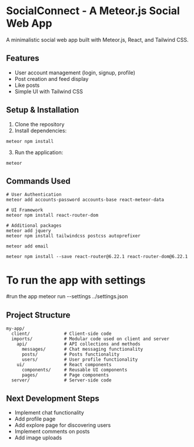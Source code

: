 # SocialConnect - A Meteor.js Social Web App

A minimalistic social web app built with Meteor.js, React, and Tailwind CSS.

## Features

- User account management (login, signup, profile)
- Post creation and feed display
- Like posts
- Simple UI with Tailwind CSS


## Setup & Installation

1. Clone the repository
2. Install dependencies:

```
meteor npm install
```

3. Run the application:

```
meteor
```

## Commands Used

```
# User Authentication
meteor add accounts-password accounts-base react-meteor-data

# UI Framework
meteor npm install react-router-dom

# Additional packages
meteor add jquery
meteor npm install tailwindcss postcss autoprefixer

meteor add email

meteor npm install --save react-router@6.22.1 react-router-dom@6.22.1
```

# To run the app with settings
#run the app
meteor run --settings ../settings.json

## Project Structure

```
my-app/
  client/             # Client-side code
  imports/            # Modular code used on client and server
    api/              # API collections and methods
      messages/       # Chat messaging functionality
      posts/          # Posts functionality
      users/          # User profile functionality
    ui/               # React components
      components/     # Reusable UI components
      pages/          # Page components
  server/             # Server-side code
```

## Next Development Steps

- Implement chat functionality
- Add profile page
- Add explore page for discovering users
- Implement comments on posts
- Add image uploads
